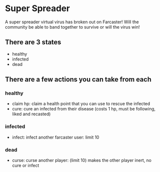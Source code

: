 # Super Spreader

A super spreader virtual virus has broken out on Farcaster! Will the community be able to band together to survive or will the virus win!

## There are 3 states

- healthy
- infected
- dead

## There are a few actions you can take from each

### healthy

- claim hp: claim a health point that you can use to rescue the infected
- cure: cure an infected from their disease (costs 1 hp, must be following, liked and recasted)

### infected

- infect: infect another farcaster user: limit 10

### dead

- curse: curse another player: (limit 10) makes the other player inert, no cure or infect
